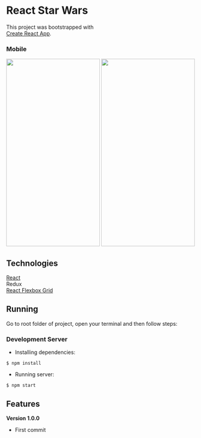 # React Star Wars

This project was bootstrapped with  
[Create React App](https://github.com/facebookincubator/create-react-app).

### Mobile

<img src="https://raw.githubusercontent.com/mortoni/React-Starwars/master/src/imgs/sw-mobile-screen.png" width="250" height="500" /> <img src="https://raw.githubusercontent.com/mortoni/React-Starwars/master/src/imgs/sw-mobile-screen-2.png" width="250" height="500" />

## Technologies
[React](https://facebook.github.io/react/)  
Redux  
[React Flexbox Grid](https://roylee0704.github.io/react-flexbox-grid/)  

## Running

Go to root folder of project, open your terminal and then follow steps:  

### Development Server

- Installing dependencies:
```{r, engine='bash', count_lines}
$ npm install
```

- Running server:  
```{r, engine='bash', count_lines}
$ npm start
```

## Features  
**Version 1.0.0**  
- First commit
